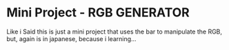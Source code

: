 # Mini Project - RGB GENERATOR

Like i Said this is just a mini project that uses the bar to manipulate the RGB, but, again is in japanese, because i learning...

